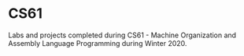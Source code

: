 # CS61
Labs and projects completed during CS61 - Machine Organization and Assembly Language Programming during Winter 2020.
